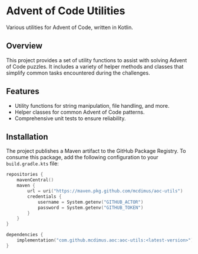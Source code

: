 # Advent of Code Utilities

Various utilities for Advent of Code, written in Kotlin.

## Overview

This project provides a set of utility functions to assist with solving Advent of Code puzzles. It includes a variety of helper methods and classes that simplify common tasks encountered during the challenges.

## Features

- Utility functions for string manipulation, file handling, and more.
- Helper classes for common Advent of Code patterns.
- Comprehensive unit tests to ensure reliability.

## Installation

The project publishes a Maven artifact to the GitHub Package Registry. To consume this package, add the following configuration to your `build.gradle.kts` file:

```kotlin
repositories {
    mavenCentral()
    maven {
        url = uri("https://maven.pkg.github.com/mcdimus/aoc-utils")
        credentials {
            username = System.getenv("GITHUB_ACTOR") 
            password = System.getenv("GITHUB_TOKEN") 
        }
    }
}

dependencies {
    implementation("com.github.mcdimus.aoc:aoc-utils:<latest-version>")
}
```
